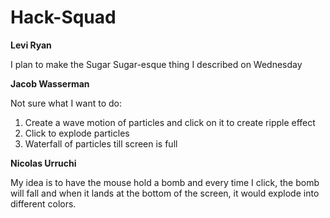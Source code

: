 # Hack-Squad
**Levi Ryan**

I plan to make the Sugar Sugar-esque thing I described on Wednesday







**Jacob Wasserman**

Not sure what I want to do:

1. Create a wave motion of particles and click on it to create ripple effect
2. Click to explode particles
3. Waterfall of particles till screen is full








**Nicolas Urruchi**

My idea is to have the mouse hold a bomb and every time I click, the bomb will fall and when it lands at the bottom of the screen, it would explode into different colors.
